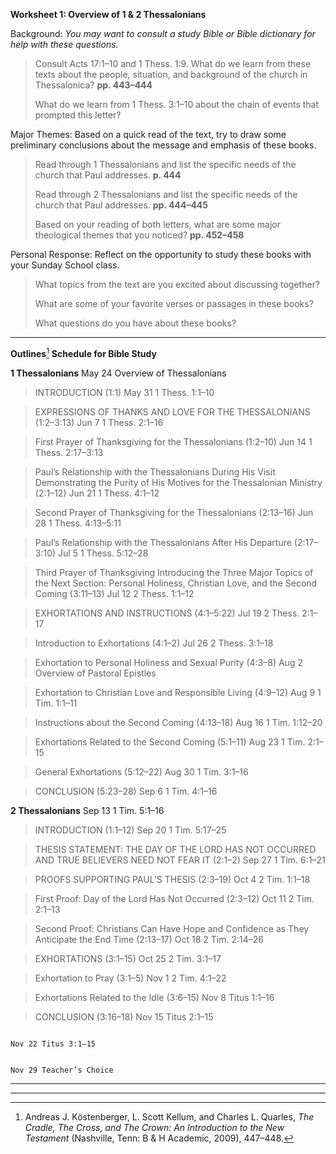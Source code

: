 **Worksheet 1: Overview of 1 & 2 Thessalonians**

Background: *You may want to consult a study Bible or Bible dictionary for help with these questions.*

> Consult Acts 17:1–10 and 1 Thess. 1:9. What do we learn from these texts about the people, situation, and background of the church in Thessalonica? **pp. 443–444**
>
> What do we learn from 1 Thess. 3:1–10 about the chain of events that prompted this letter?

Major Themes: Based on a quick read of the text, try to draw some preliminary conclusions about the message and emphasis of these books.

> Read through 1 Thessalonians and list the specific needs of the church that Paul addresses. **p. 444**
>
> Read through 2 Thessalonians and list the specific needs of the church that Paul addresses. **pp. 444–445**
>
> Based on your reading of both letters, what are some major theological themes that you noticed? **pp. 452–458**

Personal Response: Reflect on the opportunity to study these books with your Sunday School class.

> What topics from the text are you excited about discussing together?
>
> What are some of your favorite verses or passages in these books?
>
> What questions do you have about these books?

  -------------------------------------------------------------------------------------------------------------------------------------------------------------------------------------------------
  **Outlines**[^1]                                                                                                                                            **Schedule for Bible Study**
                                                                                                                                                              
  **1 Thessalonians**                                                                                                                                         May 24 Overview of Thessalonians
                                                                                                                                                              
  > INTRODUCTION (1:1)                                                                                                                                        May 31 1 Thess. 1:1–10
                                                                                                                                                              
  > EXPRESSIONS OF THANKS AND LOVE FOR THE THESSALONIANS (1:2–3:13)                                                                                           Jun 7 1 Thess. 2:1–16
                                                                                                                                                              
  > First Prayer of Thanksgiving for the Thessalonians (1:2–10)                                                                                               Jun 14 1 Thess. 2:17–3:13
                                                                                                                                                              
  > Paul’s Relationship with the Thessalonians During His Visit Demonstrating the Purity of His Motives for the Thessalonian Ministry (2:1–12)                Jun 21 1 Thess. 4:1–12
                                                                                                                                                              
  > Second Prayer of Thanksgiving for the Thessalonians (2:13–16)                                                                                             Jun 28 1 Thess. 4:13–5:11
                                                                                                                                                              
  > Paul’s Relationship with the Thessalonians After His Departure (2:17–3:10)                                                                                Jul 5 1 Thess. 5:12–28
                                                                                                                                                              
  > Third Prayer of Thanksgiving Introducing the Three Major Topics of the Next Section: Personal Holiness, Christian Love, and the Second Coming (3:11–13)   Jul 12 2 Thess. 1:1–12
                                                                                                                                                              
  > EXHORTATIONS AND INSTRUCTIONS (4:1–5:22)                                                                                                                  Jul 19 2 Thess. 2:1–17
                                                                                                                                                              
  > Introduction to Exhortations (4:1–2)                                                                                                                      Jul 26 2 Thess. 3:1–18
                                                                                                                                                              
  > Exhortation to Personal Holiness and Sexual Purity (4:3–8)                                                                                                Aug 2 Overview of Pastoral Epistles
                                                                                                                                                              
  > Exhortation to Christian Love and Responsible Living (4:9–12)                                                                                             Aug 9 1 Tim. 1:1–11
                                                                                                                                                              
  > Instructions about the Second Coming (4:13–18)                                                                                                            Aug 16 1 Tim. 1:12–20
                                                                                                                                                              
  > Exhortations Related to the Second Coming (5:1–11)                                                                                                        Aug 23 1 Tim. 2:1–15
                                                                                                                                                              
  > General Exhortations (5:12–22)                                                                                                                            Aug 30 1 Tim. 3:1–16
                                                                                                                                                              
  > CONCLUSION (5:23–28)                                                                                                                                      Sep 6 1 Tim. 4:1–16
                                                                                                                                                              
  **2 Thessalonians**                                                                                                                                         Sep 13 1 Tim. 5:1–16
                                                                                                                                                              
  > INTRODUCTION (1:1–12)                                                                                                                                     Sep 20 1 Tim. 5:17–25
                                                                                                                                                              
  > THESIS STATEMENT: THE DAY OF THE LORD HAS NOT OCCURRED AND TRUE BELIEVERS NEED NOT FEAR IT (2:1–2)                                                        Sep 27 1 Tim. 6:1–21
                                                                                                                                                              
  > PROOFS SUPPORTING PAUL’S THESIS (2:3–19)                                                                                                                  Oct 4 2 Tim. 1:1–18
                                                                                                                                                              
  > First Proof: Day of the Lord Has Not Occurred (2:3–12)                                                                                                    Oct 11 2 Tim. 2:1–13
                                                                                                                                                              
  > Second Proof: Christians Can Have Hope and Confidence as They Anticipate the End Time (2:13–17)                                                           Oct 18 2 Tim. 2:14–26
                                                                                                                                                              
  > EXHORTATIONS (3:1–15)                                                                                                                                     Oct 25 2 Tim. 3:1–17
                                                                                                                                                              
  > Exhortation to Pray (3:1–5)                                                                                                                               Nov 1 2 Tim. 4:1–22
                                                                                                                                                              
  > Exhortations Related to the Idle (3:6–15)                                                                                                                 Nov 8 Titus 1:1–16
                                                                                                                                                              
  > CONCLUSION (3:16–18)                                                                                                                                      Nov 15 Titus 2:1–15
                                                                                                                                                              
                                                                                                                                                              Nov 22 Titus 3:1–15
                                                                                                                                                              
                                                                                                                                                              Nov 29 Teacher’s Choice
  ----------------------------------------------------------------------------------------------------------------------------------------------------------- -------------------------------------
  -------------------------------------------------------------------------------------------------------------------------------------------------------------------------------------------------

[^1]: Andreas J. Köstenberger, L. Scott Kellum, and Charles L. Quarles, *The Cradle, The Cross, and The Crown: An Introduction to the New Testament* (Nashville, Tenn: B & H Academic, 2009), 447–448.
